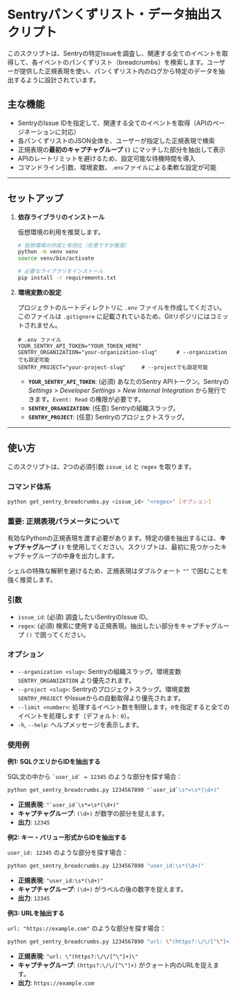 # Sentryパンくずリスト・データ抽出スクリプト

このスクリプトは、Sentryの特定Issueを調査し、関連する全てのイベントを取得して、各イベントのパンくずリスト（breadcrumbs）を検索します。ユーザーが提供した正規表現を使い、パンくずリスト内のログから特定のデータを抽出するように設計されています。

## 主な機能

-   SentryのIssue IDを指定して、関連する全てのイベントを取得（APIのページネーションに対応）
-   各パンくずリストのJSON全体を、ユーザーが指定した正規表現で検索
-   正規表現の**最初のキャプチャグループ `()`** にマッチした部分を抽出して表示
-   APIのレートリミットを避けるため、設定可能な待機時間を導入
-   コマンドライン引数、環境変数、`.env`ファイルによる柔軟な設定が可能

---

## セットアップ

1.  **依存ライブラリのインストール**

    仮想環境の利用を推奨します。

    ```bash
    # 仮想環境の作成と有効化（任意ですが推奨）
    python -m venv venv
    source venv/bin/activate

    # 必要なライブラリをインストール
    pip install -r requirements.txt
    ```

2.  **環境変数の設定**

    プロジェクトのルートディレクトリに `.env` ファイルを作成してください。このファイルは `.gitignore` に記載されているため、Gitリポジリにはコミットされません。

    ```
    # .env ファイル
    YOUR_SENTRY_API_TOKEN="YOUR_TOKEN_HERE"
    SENTRY_ORGANIZATION="your-organization-slug"      # --organizationでも設定可能
    SENTRY_PROJECT="your-project-slug"     # --projectでも設定可能
    ```

    - **`YOUR_SENTRY_API_TOKEN`**: (必須) あなたのSentry APIトークン。Sentryの *Settings > Developer Settings > New Internal Integration* から発行できます。`Event: Read` の権限が必要です。
    - **`SENTRY_ORGANIZATION`**: (任意) Sentryの組織スラッグ。
    - **`SENTRY_PROJECT`**: (任意) Sentryのプロジェクトスラッグ。

---

## 使い方

このスクリプトは、2つの必須引数 `issue_id` と `regex` を取ります。

### コマンド体系

```bash
python get_sentry_breadcrumbs.py <issue_id> "<regex>" [オプション]
```

### 重要: 正規表現パラメータについて

有効なPythonの正規表現を渡す必要があります。特定の値を抽出するには、**キャプチャグループ `()`** を使用してください。スクリプトは、最初に見つかったキャプチャグループの中身を出力します。

シェルの特殊な解釈を避けるため、正規表現はダブルクォート `""` で囲むことを強く推奨します。

### 引数

-   `issue_id`: (必須) 調査したいSentryのIssue ID。
-   `regex`: (必須) 検索に使用する正規表現。抽出したい部分をキャプチャグループ `()` で囲ってください。

### オプション

-   `--organization <slug>`: Sentryの組織スラッグ。環境変数 `SENTRY_ORGANIZATION` より優先されます。
-   `--project <slug>`: Sentryのプロジェクトスラッグ。環境変数 `SENTRY_PROJECT` やIssueからの自動取得より優先されます。
-   `--limit <number>`: 処理するイベント数を制限します。`0`を指定すると全てのイベントを処理します（デフォルト: `0`）。
-   `-h`, `--help`: ヘルプメッセージを表示します。

### 使用例

**例1: SQLクエリからIDを抽出する**

SQL文の中から `` `user_id` = 12345 `` のような部分を探す場合：

```bash
python get_sentry_breadcrumbs.py 1234567890 "`user_id`\s*=\s*(\d+)"
```
- **正規表現**: `` "`user_id`\s*=\s*(\d+)" ``
- **キャプチャグループ**: `(\d+)` が数字の部分を捉えます。
- **出力**: `12345`

**例2: キー・バリュー形式からIDを抽出する**

`user_id: 12345` のような部分を探す場合：

```bash
python get_sentry_breadcrumbs.py 1234567890 "user_id:\s*(\d+)"
```
- **正規表現**: `"user_id:\s*(\d+)"`
- **キャプチャグループ**: `(\d+)` がラベルの後の数字を捉えます。
- **出力**: `12345`

**例3: URLを抽出する**

`url: "https://example.com"` のような部分を探す場合：

```bash
python get_sentry_breadcrumbs.py 1234567890 "url: \"(https?:\/\/[^\"]+)\"
```
- **正規表現**: `"url: \"(https?:\/\/[^\"]+)\"`
- **キャプチャグループ**: `(https?:\/\/[^\"]+)` がクォート内のURLを捉えます。
- **出力**: `https://example.com`